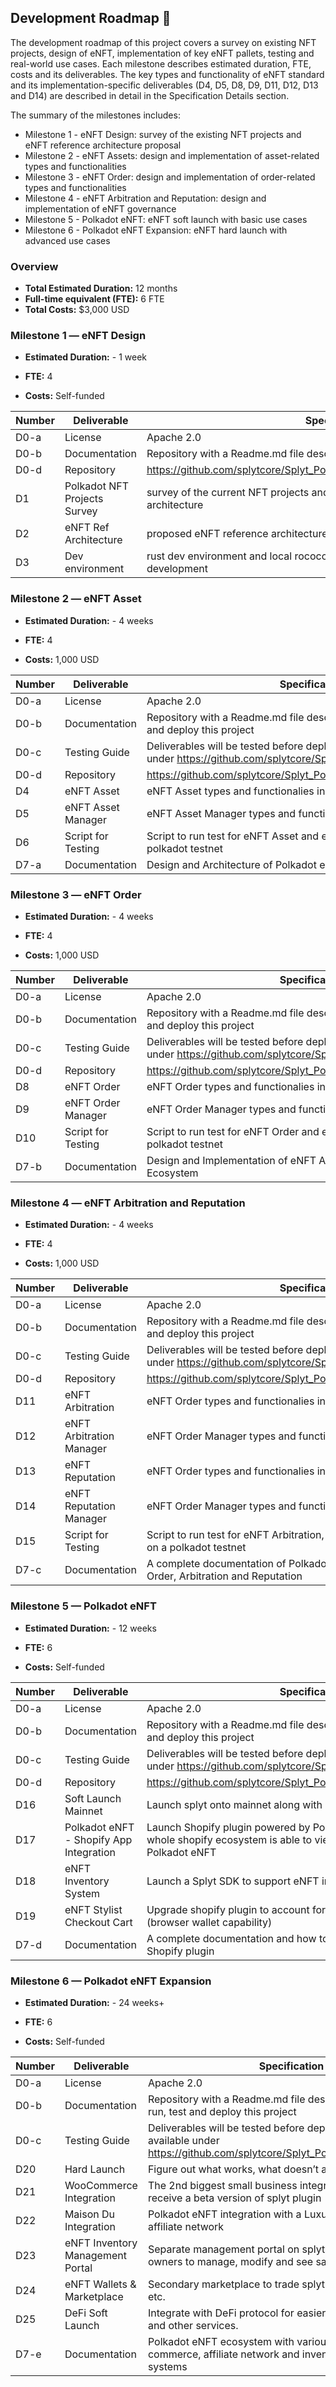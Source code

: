 ##  Development Roadmap :nut_and_bolt:

The development roadmap of this project covers a survey on existing NFT projects, design of eNFT, implementation of key eNFT pallets, testing and real-world use cases. Each milestone describes estimated duration, FTE, costs and its deliverables. The key types and functionality of eNFT standard and its implementation-specific deliverables (D4, D5, D8, D9, D11, D12, D13 and D14) are described in detail in the Specification Details section. 

The summary of the milestones includes:  
* Milestone 1 - eNFT Design: survey of the existing NFT projects and eNFT reference architecture proposal
* Milestone 2 - eNFT Assets: design and implementation of asset-related types and functionalities
* Milestone 3 - eNFT Order: design and implementation of order-related types and functionalities
* Milestone 4 - eNFT Arbitration and Reputation: design and implementation of eNFT governance
* Milestone 5 - Polkadot eNFT: eNFT soft launch with basic use cases
* Milestone 6 - Polkadot eNFT Expansion: eNFT hard launch with advanced use cases

###  Overview  

* **Total Estimated Duration:** 12 months
* **Full-time equivalent (FTE):**  6 FTE
* **Total Costs:** $3,000 USD

###  Milestone 1 — eNFT Design 

*  **Estimated Duration:** - 1 week

*  **FTE:** 4

*  **Costs:** Self-funded

| Number | Deliverable | Specification |
| - | - | - |
| D0-a | License | Apache 2.0 |
| D0-b | Documentation | Repository with a Readme.md file describing eNFT project |
| D0-d | Repository | https://github.com/splytcore/Splyt_Polkadot/blob/main/deliverables/README.md |
| D1 | Polkadot NFT Projects Survey | survey of the current NFT projects and comparisons of their system design and architecture |
| D2 | eNFT Ref Architecture | proposed eNFT reference architecture |
| D3 | Dev environment | rust dev environment and local rococo testnet for substrate and parachain development |


###  Milestone 2 — eNFT Asset

*  **Estimated Duration:** - 4 weeks

*  **FTE:** 4

*  **Costs:** 1,000 USD

| Number | Deliverable | Specification |
| - | - | - |
| D0-a | License | Apache 2.0 |
| D0-b | Documentation | Repository with a Readme.md file describing how to build, run, test and deploy this project |
| D0-c | Testing Guide | Deliverables will be tested before deployinng. Tests will available under https://github.com/splytcore/Splyt_Polkadot/tree/master/test |
| D0-d | Repository | https://github.com/splytcore/Splyt_Polkadot/blob/master/README.md |
| D4 | eNFT Asset | eNFT Asset types and functionalies including unit tests |
| D5 | eNFT Asset Manager | eNFT Asset Manager types and functionalities including unit tests |
| D6 | Script for Testing | Script to run test for eNFT Asset and eNFT Asset Manager on a polkadot testnet |
| D7-a | Documentation | Design and Architecture of Polkadot eNFT |


###  Milestone 3 — eNFT Order

*  **Estimated Duration:** - 4 weeks

*  **FTE:** 4

*  **Costs:** 1,000 USD

| Number | Deliverable | Specification |
| - | - | - |
| D0-a | License | Apache 2.0 |
| D0-b | Documentation | Repository with a Readme.md file describing how to build, run, test and deploy this project |
| D0-c | Testing Guide | Deliverables will be tested before deployinng. Tests will available under https://github.com/splytcore/Splyt_Polkadot/tree/master/test |
| D0-d | Repository | https://github.com/splytcore/Splyt_Polkadot/blob/master/README.md |
| D8 | eNFT Order | eNFT Order types and functionalies including unit tests |
| D9 | eNFT Order Manager | eNFT Order Manager types and functionalities including unit tests |
| D10 | Script for Testing | Script to run test for eNFT Order and eNFT Order Manager on a polkadot testnet |
| D7-b | Documentation | Design and Implementation of eNFT Asset and Order for Polkadot Ecosystem |


###  Milestone 4 — eNFT Arbitration and Reputation

*  **Estimated Duration:** - 4 weeks

*  **FTE:** 4

*  **Costs:** 1,000 USD

| Number | Deliverable | Specification |
| - | - | - |
| D0-a | License | Apache 2.0 |
| D0-b | Documentation | Repository with a Readme.md file describing how to build, run, test and deploy this project |
| D0-c | Testing Guide | Deliverables will be tested before deployinng. Tests will available under https://github.com/splytcore/Splyt_Polkadot/tree/master/test |
| D0-d | Repository | https://github.com/splytcore/Splyt_Polkadot/blob/master/README.md |
| D11 | eNFT Arbitration | eNFT Order types and functionalies including unit tests |
| D12 | eNFT Arbitration Manager | eNFT Order Manager types and functionalities including unit tests |
| D13 | eNFT Reputation | eNFT Order types and functionalies including unit tests |
| D14 | eNFT Reputation Manager | eNFT Order Manager types and functionalities including unit tests |
| D15 | Script for Testing | Script to run test for eNFT Arbitration, Reputation and their Managers on a polkadot testnet |
| D7-c | Documentation | A complete documentation of Polkadot eNFT including eNFT Asset, Order, Arbitration and Reputation |



###  Milestone 5 — Polkadot eNFT

*  **Estimated Duration:** - 12 weeks

*  **FTE:** 6

*  **Costs:** Self-funded

| Number | Deliverable | Specification |
| - | - | - |
| D0-a | License | Apache 2.0 |
| D0-b | Documentation | Repository with a Readme.md file describing how to build, run, test and deploy this project |
| D0-c | Testing Guide | Deliverables will be tested before deployinng. Tests will available under https://github.com/splytcore/Splyt_Polkadot/tree/master/test |
| D0-d | Repository | https://github.com/splytcore/Splyt_Polkadot/blob/master/README.md |
| D16 | Soft Launch Mainnet | Launch splyt onto mainnet along with eNFT pallets. |
| D17 | Polkadot eNFT - Shopify App Integration | Launch Shopify plugin powered by Polkadot eNFT. Such that the whole shopify ecosystem is able to view, download and start using Polkadot eNFT |
| D18 | eNFT Inventory System | Launch a Splyt SDK to support eNFT inventory system |
| D19 | eNFT Stylist Checkout Cart | Upgrade shopify plugin to account for splyt related token buy (browser wallet capability) |
| D7-d | Documentation | A complete documentation and how to guide for Polkadot eNFT and Shopify plugin |




###  Milestone 6 — Polkadot eNFT Expansion

*  **Estimated Duration:** - 24 weeks+

*  **FTE:** 6

*  **Costs:** Self-funded

| Number | Deliverable | Specification |
| - | - | - |
| D0-a | License | Apache 2.0 |
| D0-b | Documentation | Repository with a Readme.md file describing how to build, run, test and deploy this project |
| D0-c | Testing Guide | Deliverables will be tested before deployinng. Tests will available under https://github.com/splytcore/Splyt_Polkadot/tree/master/test
| D20 | Hard Launch | Figure out what works, what doesn’t and bug fixes |
| D21 | WooCommerce Integration | The 2nd biggest small business integration website will receive a beta version of splyt plugin |
| D22 | Maison Du Integration | Polkadot eNFT integration with a Luxury market place and affiliate network |
| D23 | eNFT Inventory Management Portal | Separate management portal on splyt website, for shop owners to manage, modify and see sales data |
| D24 | eNFT Wallets & Marketplace | Secondary marketplace to trade splyt NFTs, collect, resale etc. |
| D25 | DeFi Soft Launch | Integrate with DeFi protocol for easier problem resolution and other services.  |
| D7-e | Documentation | Polkadot eNFT ecosystem with various real-world e-commerce, affiliate network and inventory management systems  |
